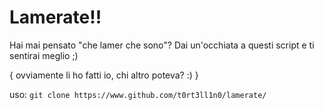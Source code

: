 # Lamerate!!

Hai mai pensato "che lamer che sono"? Dai un'occhiata a questi script e ti sentirai meglio ;)

{ ovviamente li ho fatti io, chi altro poteva? :) }

uso: ````git clone https://www.github.com/t0rt3ll1n0/lamerate/````
